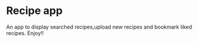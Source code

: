 # Recipe app

An app to display searched recipes,upload new recipes and bookmark liked recipes.
Enjoy!!
